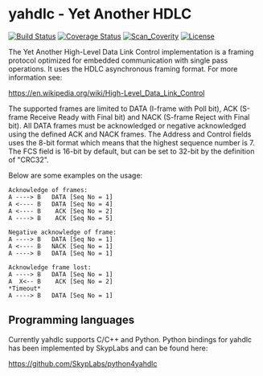 # yahdlc - Yet Another HDLC

[![Build Status](https://travis-ci.org/bang-olufsen/yahdlc.svg)](https://travis-ci.org/bang-olufsen/yahdlc) [![Coverage Status](https://coveralls.io/repos/bang-olufsen/yahdlc/badge.svg?branch=master&service=github)](https://coveralls.io/github/bang-olufsen/yahdlc?branch=master) [![Scan_Coverity](https://img.shields.io/coverity/scan/12502.svg)](scan) [![License](https://img.shields.io/badge/license-MIT_License-blue.svg?style=flat)](LICENSE)

The Yet Another High-Level Data Link Control implementation is a framing protocol optimized for embedded communication with single pass operations. It uses the HDLC asynchronous framing format. For more information see:

https://en.wikipedia.org/wiki/High-Level_Data_Link_Control

The supported frames are limited to DATA (I-frame with Poll bit), ACK (S-frame Receive Ready with Final bit) and NACK (S-frame Reject with Final bit). All DATA frames must be acknowledged or negative acknowledged using the defined ACK and NACK frames. The Address and Control fields uses the 8-bit format which means that the highest sequence number is 7. The FCS field is 16-bit by default, but can be set to 32-bit by the definition of "CRC32".

Below are some examples on the usage:

```
Acknowledge of frames:
A ----> B   DATA [Seq No = 1]
A <---- B   DATA [Seq No = 4]
A <---- B    ACK [Seq No = 2]
A ----> B    ACK [Seq No = 5]

Negative acknowledge of frame:
A ----> B   DATA [Seq No = 1]
A <---- B   NACK [Seq No = 1]
A ----> B   DATA [Seq No = 1]

Acknowledge frame lost:
A ----> B   DATA [Seq No = 1]
A  X<-- B    ACK [Seq No = 2]
*Timeout*
A ----> B   DATA [Seq No = 1]
```

## Programming languages

Currently yahdlc supports C/C++ and Python. Python bindings for yahdlc has been implemented by SkypLabs and can be found here:

https://github.com/SkypLabs/python4yahdlc
